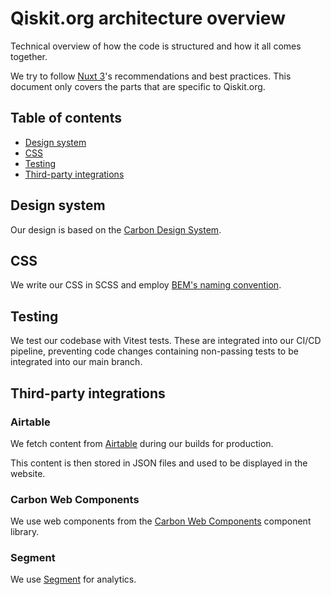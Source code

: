 # Qiskit.org architecture overview

Technical overview of how the code is structured and how it all comes together.

We try to follow [Nuxt 3](https://nuxt.com/)'s recommendations and best practices. This document only covers the parts that are specific to Qiskit.org.

## Table of contents

- [Design system](#design-system)
- [CSS](#css)
- [Testing](#testing)
- [Third-party integrations](#third-party-integrations)

## Design system

Our design is based on the [Carbon Design System](https://www.carbondesignsystem.com/).

## CSS

We write our CSS in SCSS and employ [BEM's naming convention](https://getbem.com/).

## Testing

We test our codebase with Vitest tests. These are integrated into our CI/CD pipeline, preventing code changes containing non-passing tests to be integrated into our main branch.

## Third-party integrations

### Airtable

We fetch content from [Airtable](https://airtable.com/) during our builds for production.

This content is then stored in JSON files and used to be displayed in the website.

### Carbon Web Components

We use web components from the [Carbon Web Components](https://github.com/carbon-design-system/carbon-for-ibm-dotcom) component library.

### Segment

We use [Segment](https://segment.com/) for analytics.
